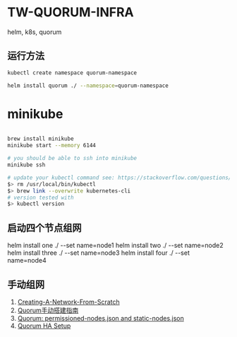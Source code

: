 # TW-QUORUM-INFRA
helm, k8s, quorum 

## 运行方法

```bash
kubectl create namespace quorum-namespace

helm install quorum ./ --namespace=quorum-namespace

```


# minikube

```bash

brew install minikube
minikube start --memory 6144

# you should be able to ssh into minikube
minikube ssh

# update your kubectl command see: https://stackoverflow.com/questions/55417410/kubernetes-create-deployment-unexpected-schemaerror 
$> rm /usr/local/bin/kubectl
$> brew link --overwrite kubernetes-cli
# version tested with
$> kubectl version
```


## 启动四个节点组网

helm install one ./ --set name=node1
helm install two ./ --set name=node2  
helm install three ./ --set name=node3 
helm install four ./ --set name=node4  


## 手动组网

1. [Creating-A-Network-From-Scratch](http://docs.goquorum.com/en/latest/Getting%20Started/Creating-A-Network-From-Scratch/#tessera)
2. [Quorum手动搭建指南](https://www.jianshu.com/p/b4ddb24b2720)
3. [Quorum: permissioned-nodes.json and static-nodes.json](https://ethereum.stackexchange.com/questions/64267/quorum-permissioned-nodes-js-and-static-nodes-js)
4. [Quorum HA Setup](http://docs.goquorum.com/en/latest/How-To-Guides/HA_Setup/)